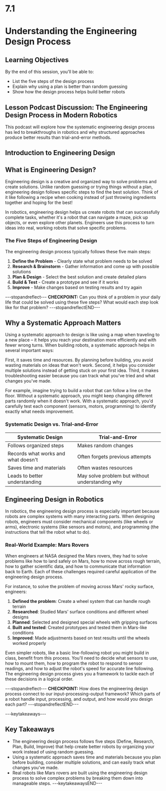 # 7.1

# Understanding the Engineering Design Process

## Learning Objectives

By the end of this session, you'll be able to:
- List the five steps of the design process
- Explain why using a plan is better than random guessing
- Show how the design process helps build better robots

## Lesson Podcast Discussion: The Engineering Design Process in Modern Robotics

This podcast will explore how the systematic engineering design process has led to breakthroughs in robotics and why structured approaches produce better results than trial-and-error methods.

## Introduction to Engineering Design

## What is Engineering Design?

Engineering design is a creative and organized way to solve problems and create solutions. Unlike random guessing or trying things without a plan, engineering design follows specific steps to find the best solution. Think of it like following a recipe when cooking instead of just throwing ingredients together and hoping for the best!

In robotics, engineering design helps us create robots that can successfully complete tasks, whether it's a robot that can navigate a maze, pick up objects, or even explore other planets. Engineers use this process to turn ideas into real, working robots that solve specific problems.

### The Five Steps of Engineering Design

The engineering design process typically follows these five main steps:

1. **Define the Problem** - Clearly state what problem needs to be solved
2. **Research & Brainstorm** - Gather information and come up with possible solutions
3. **Plan & Design** - Select the best solution and create detailed plans
4. **Build & Test** - Create a prototype and see if it works
5. **Improve** - Make changes based on testing results and try again

---stopandreflect---
**CHECKPOINT:** Can you think of a problem in your daily life that could be solved using these five steps? What would each step look like for that problem?
---stopandreflectEND---

## Why a Systematic Approach Matters

Using a systematic approach to design is like using a map when traveling to a new place – it helps you reach your destination more efficiently and with fewer wrong turns. When building robots, a systematic approach helps in several important ways:

First, it saves time and resources. By planning before building, you avoid wasting materials on ideas that won't work. Second, it helps you consider multiple solutions instead of getting stuck on your first idea. Third, it makes troubleshooting easier because you can track what you've tried and what changes you've made.

For example, imagine trying to build a robot that can follow a line on the floor. Without a systematic approach, you might keep changing different parts randomly when it doesn't work. With a systematic approach, you'd carefully test each component (sensors, motors, programming) to identify exactly what needs improvement.

### Systematic Design vs. Trial-and-Error

| Systematic Design | Trial-and-Error |
|-------------------|-----------------|
| Follows organized steps | Makes random changes |
| Records what works and what doesn't | Often forgets previous attempts |
| Saves time and materials | Often wastes resources |
| Leads to better understanding | May solve problem but without understanding why |

## Engineering Design in Robotics

In robotics, the engineering design process is especially important because robots are complex systems with many interacting parts. When designing robots, engineers must consider mechanical components (like wheels or arms), electronic systems (like sensors and motors), and programming (the instructions that tell the robot what to do).

### Real-World Example: Mars Rovers

When engineers at NASA designed the Mars rovers, they had to solve problems like how to land safely on Mars, how to move across rough terrain, how to gather scientific data, and how to communicate that information back to Earth. Each of these challenges required careful application of the engineering design process.

For instance, to solve the problem of moving across Mars' rocky surface, engineers:
1. **Defined the problem**: Create a wheel system that can handle rough terrain
2. **Researched**: Studied Mars' surface conditions and different wheel designs
3. **Planned**: Selected and designed special wheels with gripping surfaces
4. **Built and tested**: Created prototypes and tested them in Mars-like conditions
5. **Improved**: Made adjustments based on test results until the wheels worked properly

Even simpler robots, like a basic line-following robot you might build in class, benefit from this process. You'll need to decide what sensors to use, how to mount them, how to program the robot to respond to sensor readings, and how to adjust the robot's speed for accurate line following. The engineering design process gives you a framework to tackle each of these decisions in a logical order.

---stopandreflect---
**CHECKPOINT:** How does the engineering design process connect to our input-processing-output framework? Which parts of a robot handle input, processing, and output, and how would you design each part?
---stopandreflectEND---

---keytakeaways---
## Key Takeaways
- The engineering design process follows five steps (Define, Research, Plan, Build, Improve) that help create better robots by organizing your work instead of using random guessing.
- Using a systematic approach saves time and materials because you plan before building, consider multiple solutions, and can easily track what changes you've made.
- Real robots like Mars rovers are built using the engineering design process to solve complex problems by breaking them down into manageable steps.
---keytakeawaysEND---


